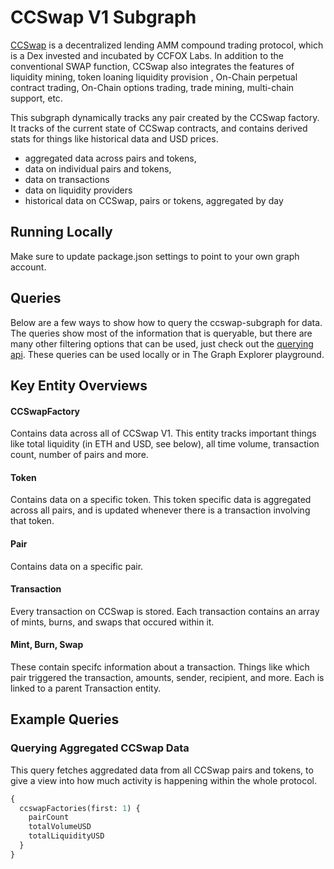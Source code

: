 # CCSwap V1 Subgraph

[CCSwap](https://ccswap.org/) is a decentralized lending AMM compound trading protocol, which is a Dex invested and incubated by CCFOX Labs. In addition to the conventional SWAP function, CCSwap also integrates the features of liquidity mining, token loaning liquidity provision , On-Chain perpetual contract trading, On-Chain options trading, trade mining, multi-chain support, etc.

This subgraph dynamically tracks any pair created by the CCSwap factory. It tracks of the current state of CCSwap contracts, and contains derived stats for things like historical data and USD prices.

- aggregated data across pairs and tokens,
- data on individual pairs and tokens,
- data on transactions
- data on liquidity providers
- historical data on CCSwap, pairs or tokens, aggregated by day

## Running Locally

Make sure to update package.json settings to point to your own graph account.

## Queries

Below are a few ways to show how to query the ccswap-subgraph for data. The queries show most of the information that is queryable, but there are many other filtering options that can be used, just check out the [querying api](https://thegraph.com/docs/graphql-api). These queries can be used locally or in The Graph Explorer playground.

## Key Entity Overviews

#### CCSwapFactory

Contains data across all of CCSwap V1. This entity tracks important things like total liquidity (in ETH and USD, see below), all time volume, transaction count, number of pairs and more.

#### Token

Contains data on a specific token. This token specific data is aggregated across all pairs, and is updated whenever there is a transaction involving that token.

#### Pair

Contains data on a specific pair.

#### Transaction

Every transaction on CCSwap is stored. Each transaction contains an array of mints, burns, and swaps that occured within it.

#### Mint, Burn, Swap

These contain specifc information about a transaction. Things like which pair triggered the transaction, amounts, sender, recipient, and more. Each is linked to a parent Transaction entity.

## Example Queries

### Querying Aggregated CCSwap Data

This query fetches aggredated data from all CCSwap pairs and tokens, to give a view into how much activity is happening within the whole protocol.

```graphql
{
  ccswapFactories(first: 1) {
    pairCount
    totalVolumeUSD
    totalLiquidityUSD
  }
}
```
